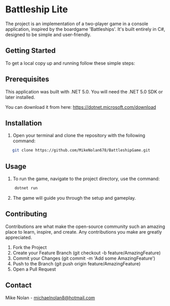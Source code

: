 # Battleship Lite 

The project is an implementation of a two-player game in a console application, inspired by the boardgame 'Battleships'. It's built entirely in C#, designed to be simple and user-friendly.

## Getting Started
To get a local copy up and running follow these simple steps:

## Prerequisites
This application was built with .NET 5.0. You will need the .NET 5.0 SDK or later installed.

You can download it from here: https://dotnet.microsoft.com/download

## Installation
1. Open your terminal and clone the repository with the following command:

```sh
   git clone https://github.com/MikeNolan678/BattleshipGame.git
```

## Usage
1. To run the game, navigate to the project directory, use the command:

```sh
    dotnet run
```

2. The game will guide you through the setup and gameplay.

## Contributing
Contributions are what make the open-source community such an amazing place to learn, inspire, and create. Any contributions you make are greatly appreciated.

1. Fork the Project
2. Create your Feature Branch (git checkout -b feature/AmazingFeature)
3. Commit your Changes (git commit -m 'Add some AmazingFeature')
4. Push to the Branch (git push origin feature/AmazingFeature)
5. Open a Pull Request

## Contact
Mike Nolan - michaelnolan8@hotmail.com
